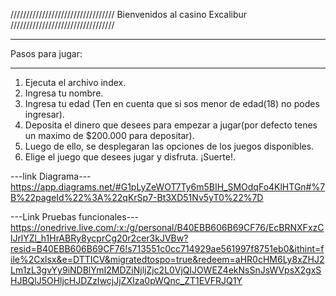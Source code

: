 /////////////////////////////////
Bienvenidos al casino Excalibur
/////////////////////////////////
_________________

Pasos para jugar:
_________________

1) Ejecuta el archivo index.
2) Ingresa tu nombre.
3) Ingresa tu edad (Ten en cuenta que si sos menor de edad(18) no podes ingresar).
4) Deposita el dinero que desees para empezar a jugar(por defecto tenes un maximo de $200.000 para depositar).
5) Luego de ello, se desplegaran las opciones de los juegos disponibles.
6) Elige el juego que desees jugar y disfruta. ¡Suerte!. 

---link Diagrama---
https://app.diagrams.net/#G1pLyZeWOT7Ty6m5BIH_SMOdqFo4KlHTGn#%7B%22pageId%22%3A%22qKrSp7-Bt3XD51Nv5yT0%22%7D

---Link Pruebas funcionales---
https://onedrive.live.com/:x:/g/personal/B40EBB606B69CF76/EcBRNXFxzClJrlYZl_h1HrABRy8ycprCg20r2cer3kJVBw?resid=B40EBB606B69CF76!s713551c0cc714929ae561997f8751eb0&ithint=file%2Cxlsx&e=DTTICV&migratedtospo=true&redeem=aHR0cHM6Ly8xZHJ2Lm1zL3gvYy9iNDBlYmI2MDZiNjljZjc2L0VjQlJOWEZ4ekNsSnJsWVpsX2gxSHJBQlJ5OHljcHJDZzIwcjJjZXIza0pWQnc_ZT1EVFRJQ1Y




